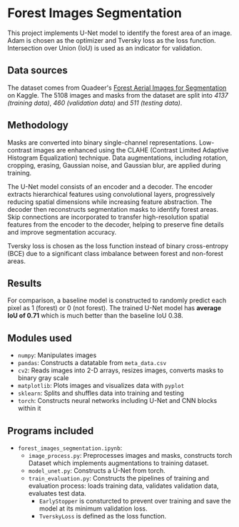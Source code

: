 # Forest Images Segmentation
This project implements U-Net model to identify the forest area of an image. Adam is chosen as the optimizer and Tversky loss as the loss function. Intersection over Union (IoU) is used as an indicator for validation.


## Data sources
The dataset comes from Quadeer's [Forest Aerial Images for Segmentation](https://www.kaggle.com/datasets/quadeer15sh/augmented-forest-segmentation) on Kaggle. The 5108 images and masks from the dataset are split into *4137 (training data)*, *460 (validation data)* and *511 (testing data)*.


## Methodology
Masks are converted into binary single-channel representations. Low-contrast images are enhanced using the CLAHE (Contrast Limited Adaptive Histogram Equalization) technique. Data augmentations, including rotation, cropping, erasing, Gaussian noise, and Gaussian blur, are applied during training.

The U-Net model consists of an encoder and a decoder. The encoder extracts hierarchical features using convolutional layers, progressively reducing spatial dimensions while increasing feature abstraction. The decoder then reconstructs segmentation masks to identify forest areas. Skip connections are incorporated to transfer high-resolution spatial features from the encoder to the decoder, helping to preserve fine details and improve segmentation accuracy.

Tversky loss is chosen as the loss function instead of binary cross-entropy (BCE) due to a significant class imbalance between forest and non-forest areas.


## Results
For comparison, a baseline model is constructed to randomly predict each pixel as 1 (forest) or 0 (not forest). The trained U-Net model has **average IoU of 0.71** which is much better than the baseline IoU 0.38.


## Modules used
* `numpy`: Manipulates images
* `pandas`: Constructs a datatable from `meta_data.csv`
* `cv2`: Reads images into 2-D arrays, resizes images, converts masks to binary gray scale
* `matplotlib`: Plots images and visualizes data with `pyplot`
* `sklearn`: Splits and shuffles data into training and testing
* `torch`: Constructs neural networks including U-Net and CNN blocks within it


## Programs  included
* `forest_images_segmentation.ipynb`:
    * `image_process.py`: Preprocesses images and masks, constructs torch Dataset which implements augmentations to training dataset.
    * `model_unet.py`: Constructs a U-Net from torch.
    * `train_evaluation.py`: Constructs the pipelines of training and evaluation process: loads training data, validates validation data, evaluates test data.
        * `EarlyStopper` is consturcted to prevent over training and save the model at its minimum validation loss.
        * `TverskyLoss` is defined as the loss function.
